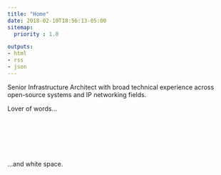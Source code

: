 ```yaml
---
title: "Home"
date: 2018-02-10T18:56:13-05:00
sitemap:
  priority : 1.0

outputs:
- html
- rss
- json
---
```

<p>Senior Infrastructure Architect with broad technical experience across open-source systems and IP networking fields.</p><p>Lover of words...</p>
<p>&nbsp;</p>
<p>&nbsp;</p>
<p>&nbsp;</p>
<p>...and white space.</p>
